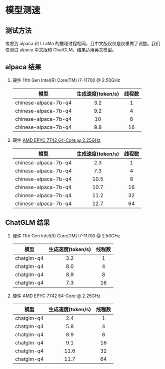 # 模型测速

## 测试方法

考虑到 alpaca 和 LLaMa 的推理过程相同，且中文版仅仅是权重做了调整。我们仅测试 alpaca 中文版和 ChatGLM，结果适用英文模型。

## alpaca 结果

1. 硬件 11th Gen Intel(R) Core(TM) i7-11700 @ 2.50GHz

    | 模型 | 生成速度(token/s) | 线程数 |
    | :-: | :-: | :-: |
    | chinese-alpaca-7b-q4 | 3.2 | 1 |
    | chinese-alpaca-7b-q4 | 9.2 | 4 |
    | chinese-alpaca-7b-q4 | 10 | 8 |
    | chinese-alpaca-7b-q4 | 9.8 | 16 |

2. 硬件 [AMD EPYC 7742 64-Core @ 2.25GHz](https://www.amd.com/zh-hant/products/cpu/amd-epyc-7742)

    | 模型 | 生成速度(token/s) | 线程数 |
    | :-: | :-: | :-: |
    | chinese-alpaca-7b-q4 | 2.3 | 1 |
    | chinese-alpaca-7b-q4 | 7.3 | 4 |
    | chinese-alpaca-7b-q4 | 10.5 | 8 |
    | chinese-alpaca-7b-q4 | 10.7 | 16 |
    | chinese-alpaca-7b-q4 | 11.2 | 32 |
    | chinese-alpaca-7b-q4 | 12.7 | 64 |

## ChatGLM 结果

1. 硬件 11th Gen Intel(R) Core(TM) i7-11700 @ 2.50GHz

    | 模型 | 生成速度(token/s) | 线程数 |
    | :-: | :-: | :-: |
    | chatglm-q4 | 3.2 | 1 |
    | chatglm-q4 | 8.0 | 4 |
    | chatglm-q4 | 8.9 | 8 |
    | chatglm-q4 | 7.3 | 16 |

2. 硬件 AMD EPYC 7742 64-Core @ 2.25GHz

    | 模型 | 生成速度(token/s) | 线程数 |
    | :-: | :-: | :-: |
    | chatglm-q4 | 2.4 | 1 |
    | chatglm-q4 | 5.8 | 4 |
    | chatglm-q4 | 8.9 | 8 |
    | chatglm-q4 | 9.1 | 16 |
    | chatglm-q4 | 11.6 | 32 |
    | chatglm-q4 | 11.7 | 64 |
